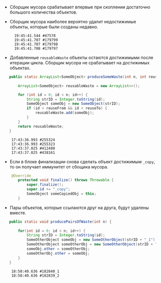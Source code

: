 
* Сборщик мусора срабатывает впервые при скоплении достаточно большого количества объектов. 

* Сборщик мусора наиболее вероятно удалит недостижимые объекты, которые были созданы недавно. 
    
        19:45:41.544 #47578
        19:45:41.707 #179799
        19:45:41.707 #179798
        19:45:41.708 #179797


* Добавленные `reusableWaste` объекты остаются достижимыми после итерации цикла. Сборщик мусора не срабатывает на достижимых объектах.

 ```java   
    public static ArrayList<SomeObject> produceSomeWaste(int n, int reuseFrom, int reuseTo) {
    
        ArrayList<SomeObject> reusableWaste = new ArrayList<>();

        for (int id = 0; id < n; id++) {
            String strID = Integer.toString(id);
            SomeObject someObj = new SomeObject(strID);
            if (id > reuseFrom && id < reuseTo) {
                reusableWaste.add(someObj);
            }
        }
        return reusableWaste;
    }
```

        17:43:36.993 #255324
        17:43:36.993 #255323
        17:43:37.025 #412480
        17:43:37.025 #438161
    
    
* Eсли в блоке финализации снова сделать объект достижимым `_copy`, то он получает иммунитет от сбощика мусора.

 ```java  
     @Override
        protected void finalize() throws Throwable {
            super.finalize();
            super.id += "_copy";
            SomeObject someCopiedObj = this;
        }
```

* Пары объектов, которые ссылаются друг на друга, будут удалены вместе.

 ```java  
    public static void producePairsOfWaste(int n) {
    
        for(int id = 0; id < n; id++) {
            String strID = Integer.toString(id);
            SomeOtherObject someObj = new SomeOtherObject(strID + "_1");
            SomeOtherObject someOtherObj = new SomeOtherObject(strID + "_2");
            someObj.other = someOtherObj;
            someOtherObj.other = someObj;
        }
    }
```

        18:58:40.636 #182840_1
        18:58:40.636 #182839_2


